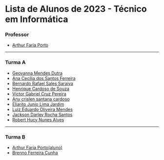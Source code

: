 
# Lista de Alunos de 2023 - Técnico em Informática

### Professor

- [Arthur Faria Porto](https://github.com/arthurfporto)

---

[comment]: <> (Coloque abaixo o seu nome completo, em ordem alfabética, e o link para o seu github, com base no exemplo do que fiz no nome do professor)

### Turma A
- [Geovanna Mendes Dutra](https://github.com/GeohDutra)
- [Ana Cecília dos Santos Ferreira](https://github.com/AnaCecilia2)
- [Bernardo Rafael Sales Saraiva](https://github.com/Brx012)
- [Henrique Cardoso de Souza](https://github.com/Henrique-1961)
- [Victor Gabriel Cruz Pereira](https://github.com/Victorgabrielcruz21)
- [Any crislen santana cardoso](https://github.com/anycrislen)
- [Eliarito Junio Lima Jardim](https://github.com/Eliarito)
- [Luiz Eduardo Oliveira Mendes](https://github.com/DuduBz7)
- [Jackson Darley Rocha Santos](https://github.com/JacksGato)
- [Robert Hucy Nunes Alves](https://github.com/RobertHucy)
<hr>

### Turma B


- [Arthur Faria Porto(aluno)](https://github.com/artporto007)
- [Brenno Ferreira Cunha](https://github.com/brennoicg)